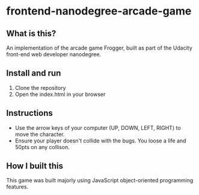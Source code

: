 frontend-nanodegree-arcade-game
===============================
## What is this? 
An implementation of the arcade game Frogger, built as part of the Udacity front-end web developer nanodegree.

## Install and run
1. Clone the repository 
2. Open the index.html in your browser

 ## Instructions
* Use the arrow keys of your computer (UP, DOWN, LEFT, RIGHT) to move the character.
* Ensure your player doesn't collide with the bugs. You loose a life and 50pts on any collison.
## How I built this
This game was built majorly using JavaScript object-oriented programming features.
